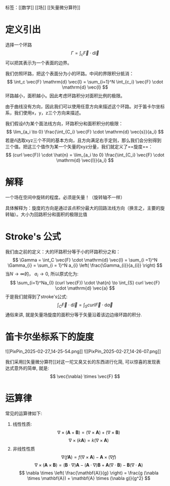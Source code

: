 标签：[[数学]] [[场]] [[矢量微分算符]]
# 定义引出

选择一个环路
$$
\Gamma = \int_c \vec{F} \cdot \mathrm{d} \vec{l}
$$
可以把其表示为一个表面的边界。

我们仿照环路，把这个表面分为小的环路。中间的界限积分抵消：
$$
\int_c \vec{F} \mathrm{d} \vec{l} = \sum_{i=1}^N \int_{c_i} \vec{F} \cdot \mathrm{d} \vec{l}
$$
环路越小，面积越小。因此考虑环路积分对面积比例的极限。

由于曲线没有方向，因此我们可以使用任意方向来描述这个环路。对于笛卡尔坐标系，我们使用x，y，z三个方向来描述。

我们假设$\hat{n}$为某个面法线方向，环路积分和面积积分的极限：
$$
\lim_{a_i \to 0} \frac{\int_{C_i} \vec{F} \cdot \mathrm{d} \vec{s}}{a_i}
$$
若是$\hat{n}$选取xyz三个不同的基本方向，且方向满足右手定则，那么我们会分别得到三个值。把这三个值作为某一个矢量的xyz分量，我们就定义了==旋度==：
$$
(curl \vec{F}) \cdot \hat{n} = \lim_{a_i \to 0} \frac{\int_{C_i} \vec{F} \cdot \mathrm{d} \vec{l}}{a_i}
$$
# 解释
一个场在空间中旋转的程度。必须是矢量！（旋转轴不一样）         

具体解释为：旋度的方向是通过该点积分最大的回路法线方向（换言之，主要的旋转轴）。大小为回路积分和面积的极限比值

# Stroke's 公式

我们由之前的定义：大的环路积分等于小的环路积分之和：
$$
\Gamma = \int_C \vec{F} \cdot \mathrm{d} \vec{l} = \sum_{i =1}^N \Gamma_{i} = \sum_{i = 1}^N a_{i} \left( \frac{\Gamma_{i}}{a_{i}} \right)
$$
当$N \to \infty$的， $a_{i} \to 0$, 所以原式化为:
$$
\sum_{i=1}^Na_{I} (curl \vec{F}) \cdot \hat{n}   \to \int_{S} curl \vec{F} \cdot  \mathrm{d} \vec{a}
$$
于是我们就得到了stroke's公式:
$$
\int_{C} \vec{F} \cdot \mathrm{d} \vec{l} = \int_{S} curl \vec{F} \cdot \mathrm{d} \vec{a}
$$
通俗来讲, 就是矢量场旋度的面积分等于矢量沿着该边边缘环路的积分. 

# 笛卡尔坐标系下的旋度
![[PixPin_2025-02-27_14-25-54.png]]
![[PixPin_2025-02-27_14-26-07.png]]

我们采用[[矢量微分算符]]对这一坨又臭又长的东西进行化简, 可以惊喜的发现表达式意外的简单, 就是: 
$$
\vec{\nabla} \times \vec{F}
$$

# 运算律

常见的运算律如下: 
1. 线性性质: 
$$
\nabla \times (\mathbf{A} + \mathbf{B}) = (\nabla \times \mathbf{A}) + (\nabla \times \mathbf{B})
$$
$$
\nabla \times (k \mathbf{A}) = k (\nabla \times \mathbf{A})
$$
2. 非线性性质
$$
\nabla (f\mathbf{A}) = f (\nabla \times \mathbf{A}) - \mathbf{A} \times(\nabla f)
$$
$$
\nabla \times (\mathbf{A} \times \mathbf{B}) = (\mathbf{B} \cdot \nabla)\mathbf{A} - (\mathbf{A} \cdot \nabla)\mathbf{B} + \mathbf{A} (\nabla \cdot \mathbf{B}) - \mathbf{B} (\nabla \cdot \mathbf{A})
$$
$$
\nabla \times \left( \frac{\mathbf{A}}{g} \right) = \frac{g (\nabla \times \mathbf{A}) + \mathbf{A} \times (\nabla g)}{g^2}
$$